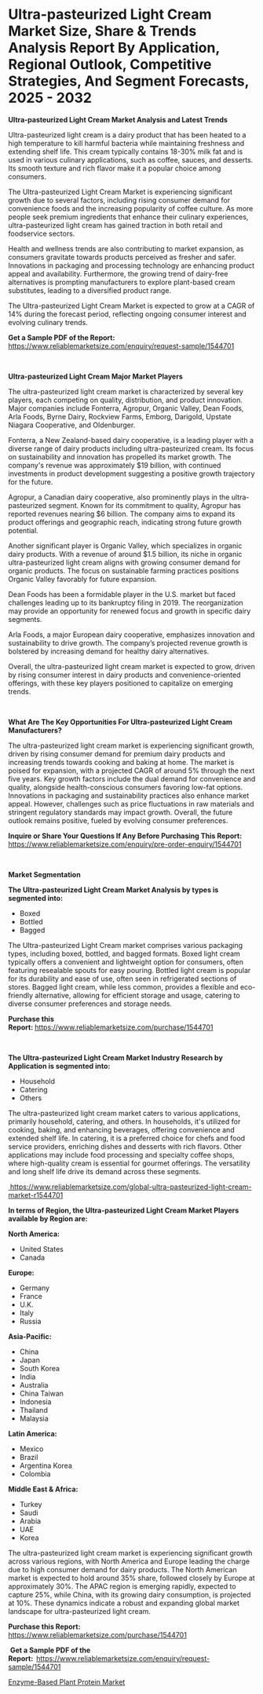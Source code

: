 <p><h1>Ultra-pasteurized Light Cream Market Size, Share & Trends Analysis Report By Application, Regional Outlook, Competitive Strategies, And Segment Forecasts, 2025 - 2032</h1></p><p><strong>Ultra-pasteurized Light Cream Market Analysis and Latest Trends</strong></p>
<p><p>Ultra-pasteurized light cream is a dairy product that has been heated to a high temperature to kill harmful bacteria while maintaining freshness and extending shelf life. This cream typically contains 18-30% milk fat and is used in various culinary applications, such as coffee, sauces, and desserts. Its smooth texture and rich flavor make it a popular choice among consumers.</p><p>The Ultra-pasteurized Light Cream Market is experiencing significant growth due to several factors, including rising consumer demand for convenience foods and the increasing popularity of coffee culture. As more people seek premium ingredients that enhance their culinary experiences, ultra-pasteurized light cream has gained traction in both retail and foodservice sectors. </p><p>Health and wellness trends are also contributing to market expansion, as consumers gravitate towards products perceived as fresher and safer. Innovations in packaging and processing technology are enhancing product appeal and availability. Furthermore, the growing trend of dairy-free alternatives is prompting manufacturers to explore plant-based cream substitutes, leading to a diversified product range.</p><p>The Ultra-pasteurized Light Cream Market is expected to grow at a CAGR of 14% during the forecast period, reflecting ongoing consumer interest and evolving culinary trends.</p></p>
<p><strong>Get a Sample PDF of the Report:&nbsp;</strong> <a href="https://www.reliablemarketsize.com/enquiry/request-sample/1544701?utm_campaign=1845&utm_medium=2&utm_source=Github&utm_content=ia&utm_term=15022025&utm_id=ultra-pasteurized-light-cream">https://www.reliablemarketsize.com/enquiry/request-sample/1544701</a></p>
<p>&nbsp;</p>
<p><strong>Ultra-pasteurized Light Cream Major Market Players</strong></p>
<p><p>The ultra-pasteurized light cream market is characterized by several key players, each competing on quality, distribution, and product innovation. Major companies include Fonterra, Agropur, Organic Valley, Dean Foods, Arla Foods, Byrne Dairy, Rockview Farms, Emborg, Darigold, Upstate Niagara Cooperative, and Oldenburger.</p><p>Fonterra, a New Zealand-based dairy cooperative, is a leading player with a diverse range of dairy products including ultra-pasteurized cream. Its focus on sustainability and innovation has propelled its market growth. The company's revenue was approximately $19 billion, with continued investments in product development suggesting a positive growth trajectory for the future.</p><p>Agropur, a Canadian dairy cooperative, also prominently plays in the ultra-pasteurized segment. Known for its commitment to quality, Agropur has reported revenues nearing $6 billion. The company aims to expand its product offerings and geographic reach, indicating strong future growth potential.</p><p>Another significant player is Organic Valley, which specializes in organic dairy products. With a revenue of around $1.5 billion, its niche in organic ultra-pasteurized light cream aligns with growing consumer demand for organic products. The focus on sustainable farming practices positions Organic Valley favorably for future expansion.</p><p>Dean Foods has been a formidable player in the U.S. market but faced challenges leading up to its bankruptcy filing in 2019. The reorganization may provide an opportunity for renewed focus and growth in specific dairy segments.</p><p>Arla Foods, a major European dairy cooperative, emphasizes innovation and sustainability to drive growth. The company’s projected revenue growth is bolstered by increasing demand for healthy dairy alternatives.</p><p>Overall, the ultra-pasteurized light cream market is expected to grow, driven by rising consumer interest in dairy products and convenience-oriented offerings, with these key players positioned to capitalize on emerging trends.</p></p>
<p>&nbsp;</p>
<p><strong>What Are The Key Opportunities For Ultra-pasteurized Light Cream Manufacturers?</strong></p>
<p><p>The ultra-pasteurized light cream market is experiencing significant growth, driven by rising consumer demand for premium dairy products and increasing trends towards cooking and baking at home. The market is poised for expansion, with a projected CAGR of around 5% through the next five years. Key growth factors include the dual demand for convenience and quality, alongside health-conscious consumers favoring low-fat options. Innovations in packaging and sustainability practices also enhance market appeal. However, challenges such as price fluctuations in raw materials and stringent regulatory standards may impact growth. Overall, the future outlook remains positive, fueled by evolving consumer preferences.</p></p>
<p><strong>Inquire or Share Your Questions If Any Before Purchasing This Report:</strong> <a href="https://www.reliablemarketsize.com/enquiry/pre-order-enquiry/1544701?utm_campaign=1845&utm_medium=2&utm_source=Github&utm_content=ia&utm_term=15022025&utm_id=ultra-pasteurized-light-cream">https://www.reliablemarketsize.com/enquiry/pre-order-enquiry/1544701</a></p>
<p>&nbsp;</p>
<p><strong>Market Segmentation</strong></p>
<p><strong>The Ultra-pasteurized Light Cream Market Analysis by types is segmented into:</strong></p>
<p><ul><li>Boxed</li><li>Bottled</li><li>Bagged</li></ul></p>
<p><p>The Ultra-pasteurized Light Cream market comprises various packaging types, including boxed, bottled, and bagged formats. Boxed light cream typically offers a convenient and lightweight option for consumers, often featuring resealable spouts for easy pouring. Bottled light cream is popular for its durability and ease of use, often seen in refrigerated sections of stores. Bagged light cream, while less common, provides a flexible and eco-friendly alternative, allowing for efficient storage and usage, catering to diverse consumer preferences and storage needs.</p></p>
<p><strong>Purchase this Report:&nbsp;</strong><a href="https://www.reliablemarketsize.com/purchase/1544701?utm_campaign=1845&utm_medium=2&utm_source=Github&utm_content=ia&utm_term=15022025&utm_id=ultra-pasteurized-light-cream">https://www.reliablemarketsize.com/purchase/1544701</a></p>
<p>&nbsp;</p>
<p><strong>The Ultra-pasteurized Light Cream Market Industry Research by Application is segmented into:</strong></p>
<p><ul><li>Household</li><li>Catering</li><li>Others</li></ul></p>
<p><p>The ultra-pasteurized light cream market caters to various applications, primarily household, catering, and others. In households, it's utilized for cooking, baking, and enhancing beverages, offering convenience and extended shelf life. In catering, it is a preferred choice for chefs and food service providers, enriching dishes and desserts with rich flavors. Other applications may include food processing and specialty coffee shops, where high-quality cream is essential for gourmet offerings. The versatility and long shelf life drive its demand across these segments.</p></p>
<p><a href="https://www.reliablemarketsize.com/global-ultra-pasteurized-light-cream-market-r1544701?utm_campaign=1845&utm_medium=2&utm_source=Github&utm_content=ia&utm_term=15022025&utm_id=ultra-pasteurized-light-cream">&nbsp;https://www.reliablemarketsize.com/global-ultra-pasteurized-light-cream-market-r1544701</a></p>
<p><strong>In terms of Region, the Ultra-pasteurized Light Cream Market Players available by Region are:</strong></p>
<p>
    <p> <strong> North America: </strong>
        <ul>
            <li>United States</li>
            <li>Canada</li>
        </ul>
        </p> 
    <p> <strong> Europe: </strong>
        <ul>
            <li>Germany</li>
            <li>France</li>
            <li>U.K.</li>
            <li>Italy</li>
            <li>Russia</li>
        </ul>
        </p> 
    <p> <strong> Asia-Pacific: </strong>
        <ul>
            <li>China</li>
            <li>Japan</li>
            <li>South Korea</li>
            <li>India</li>
            <li>Australia</li>
            <li>China Taiwan</li>
            <li>Indonesia</li>
            <li>Thailand</li>
            <li>Malaysia</li>
        </ul>
        </p> 
    <p> <strong> Latin America: </strong>
        <ul>
            <li>Mexico</li>
            <li>Brazil</li>
            <li>Argentina Korea</li>
            <li>Colombia</li>
        </ul>
        </p> 
    <p> <strong> Middle East & Africa: </strong>
        <ul>
            <li>Turkey</li>
            <li>Saudi</li>
            <li>Arabia</li>
            <li>UAE</li>
            <li>Korea</li>
        </ul>
    </p>
    </p>
<p><p>The ultra-pasteurized light cream market is experiencing significant growth across various regions, with North America and Europe leading the charge due to high consumer demand for dairy products. The North American market is expected to hold around 35% share, followed closely by Europe at approximately 30%. The APAC region is emerging rapidly, expected to capture 25%, while China, with its growing dairy consumption, is projected at 10%. These dynamics indicate a robust and expanding global market landscape for ultra-pasteurized light cream.</p></p>
<p><strong>Purchase this Report: </strong><a href="https://www.reliablemarketsize.com/purchase/1544701?utm_campaign=1845&utm_medium=2&utm_source=Github&utm_content=ia&utm_term=15022025&utm_id=ultra-pasteurized-light-cream">https://www.reliablemarketsize.com/purchase/1544701</a></p>
<p>&nbsp;<strong>Get a Sample PDF of the Report:&nbsp;&nbsp;</strong><a href="https://www.reliablemarketsize.com/enquiry/request-sample/1544701?utm_campaign=1845&utm_medium=2&utm_source=Github&utm_content=ia&utm_term=15022025&utm_id=ultra-pasteurized-light-cream">https://www.reliablemarketsize.com/enquiry/request-sample/1544701</a></p>
<p><strong></strong></p>
<p><p><a href="https://github.com/RickHolmes3/Market-Research-Report-List-7/blob/main/enzyme-based-plant-protein-market.md?utm_campaign=1845&utm_medium=2&utm_source=Github&utm_content=ia&utm_term=15022025&utm_id=ultra-pasteurized-light-cream">Enzyme-Based Plant Protein Market</a></p></p>